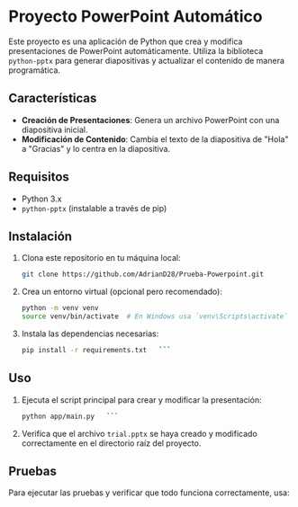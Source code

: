 # Proyecto PowerPoint Automático

Este proyecto es una aplicación de Python que crea y modifica presentaciones de PowerPoint automáticamente. Utiliza la biblioteca `python-pptx` para generar diapositivas y actualizar el contenido de manera programática.

## Características

- **Creación de Presentaciones**: Genera un archivo PowerPoint con una diapositiva inicial.
- **Modificación de Contenido**: Cambia el texto de la diapositiva de "Hola" a "Gracias" y lo centra en la diapositiva.

## Requisitos

- Python 3.x
- `python-pptx` (instalable a través de pip)

## Instalación

1. Clona este repositorio en tu máquina local:
   ```bash
   git clone https://github.com/AdrianD28/Prueba-Powerpoint.git
   ```

2. Crea un entorno virtual (opcional pero recomendado):
   ```bash
   python -m venv venv
   source venv/bin/activate  # En Windows usa `venv\Scripts\activate`   ```

3. Instala las dependencias necesarias:
   ```bash
   pip install -r requirements.txt   ```

## Uso

1. Ejecuta el script principal para crear y modificar la presentación:
   ```bash
   python app/main.py   ```

2. Verifica que el archivo `trial.pptx` se haya creado y modificado correctamente en el directorio raíz del proyecto.

## Pruebas

Para ejecutar las pruebas y verificar que todo funciona correctamente, usa:
